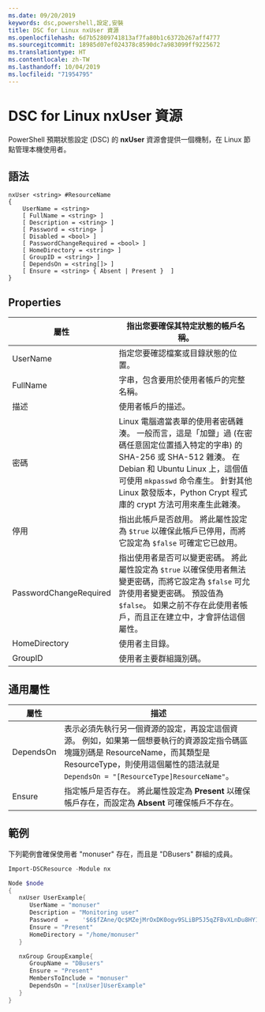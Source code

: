 ```yaml
---
ms.date: 09/20/2019
keywords: dsc,powershell,設定,安裝
title: DSC for Linux nxUser 資源
ms.openlocfilehash: 6d7b52809741813af7fa80b1c6372b267aff4777
ms.sourcegitcommit: 18985d07ef024378c8590dc7a983099ff9225672
ms.translationtype: HT
ms.contentlocale: zh-TW
ms.lasthandoff: 10/04/2019
ms.locfileid: "71954795"
---
```

# <a name="dsc-for-linux-nxuser-resource"></a>DSC for Linux nxUser 資源

PowerShell 預期狀態設定 (DSC) 的 **nxUser** 資源會提供一個機制，在 Linux 節點管理本機使用者。

## <a name="syntax"></a>語法

```Syntax
nxUser <string> #ResourceName
{
    UserName = <string>
    [ FullName = <string> ]
    [ Description = <string> ]
    [ Password = <string> ]
    [ Disabled = <bool> ]
    [ PasswordChangeRequired = <bool> ]
    [ HomeDirectory = <string> ]
    [ GroupID = <string> ]
    [ DependsOn = <string[]> ]
    [ Ensure = <string> { Absent | Present }  ]
}
```

## <a name="properties"></a>Properties

|屬性 |指出您要確保其特定狀態的帳戶名稱。 |
|---|---|
|UserName |指定您要確認檔案或目錄狀態的位置。 |
|FullName |字串，包含要用於使用者帳戶的完整名稱。 |
|描述 |使用者帳戶的描述。 |
|密碼 |Linux 電腦適當表單的使用者密碼雜湊。 一般而言，這是「加鹽」過 (在密碼任意固定位置插入特定的字串) 的 SHA-256 或 SHA-512 雜湊。 在 Debian 和 Ubuntu Linux 上，這個值可使用 `mkpasswd` 命令產生。 針對其他 Linux 散發版本，Python Crypt 程式庫的 crypt 方法可用來產生此雜湊。 |
|停用 |指出此帳戶是否啟用。 將此屬性設定為 `$true` 以確保此帳戶已停用，而將它設定為 `$false` 可確定它已啟用。 |
|PasswordChangeRequired |指出使用者是否可以變更密碼。 將此屬性設定為 `$true` 以確保使用者無法變更密碼，而將它設定為 `$false` 可允許使用者變更密碼。 預設值為 `$false`。 如果之前不存在此使用者帳戶，而且正在建立中，才會評估這個屬性。 |
|HomeDirectory |使用者主目錄。 |
|GroupID |使用者主要群組識別碼。 |

## <a name="common-properties"></a>通用屬性

|屬性 |描述 |
|---|---|
|DependsOn |表示必須先執行另一個資源的設定，再設定這個資源。 例如，如果第一個想要執行的資源設定指令碼區塊識別碼是 ResourceName，而其類型是 ResourceType，則使用這個屬性的語法就是 `DependsOn = "[ResourceType]ResourceName"`。 |
|Ensure |指定帳戶是否存在。 將此屬性設定為 **Present** 以確保帳戶存在，而設定為 **Absent** 可確保帳戶不存在。 |

## <a name="example"></a>範例

下列範例會確保使用者 "monuser" 存在，而且是 "DBusers" 群組的成員。

```powershell
Import-DSCResource -Module nx

Node $node
{
   nxUser UserExample{
      UserName = "monuser"
      Description = "Monitoring user"
      Password  =    '$6$fZAne/Qc$MZejMrOxDK0ogv9SLiBP5J5qZFBvXLnDu8HY1Oy7ycX.Y3C7mGPUfeQy3A82ev3zIabhDQnj2ayeuGn02CqE/0'
      Ensure = "Present"
      HomeDirectory = "/home/monuser"
   }

   nxGroup GroupExample{
      GroupName = "DBusers"
      Ensure = "Present"
      MembersToInclude = "monuser"
      DependsOn = "[nxUser]UserExample"
   }
}
```